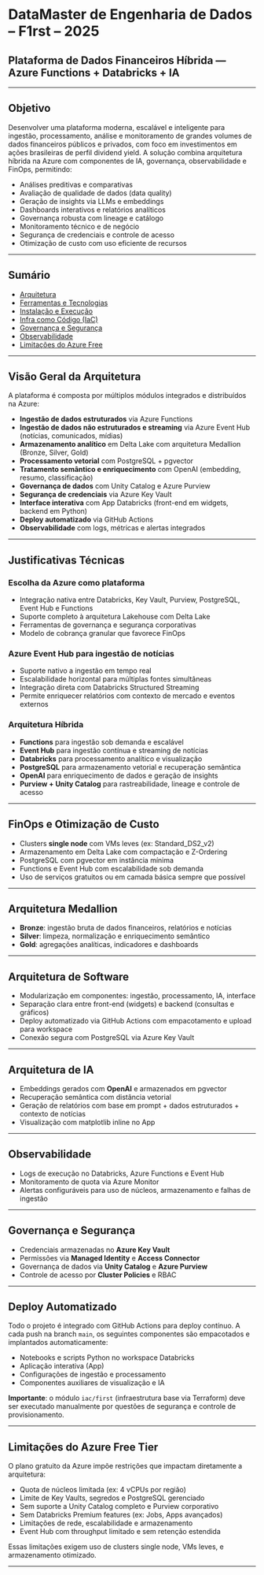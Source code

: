 # DataMaster de Engenharia de Dados – F1rst – 2025

## Plataforma de Dados Financeiros Híbrida — Azure Functions + Databricks + IA

---

## Objetivo

Desenvolver uma plataforma moderna, escalável e inteligente para ingestão, processamento, análise e monitoramento de grandes volumes de dados financeiros públicos e privados, com foco em investimentos em ações brasileiras de perfil dividend yield. A solução combina arquitetura híbrida na Azure com componentes de IA, governança, observabilidade e FinOps, permitindo:

- Análises preditivas e comparativas
- Avaliação de qualidade de dados (data quality)
- Geração de insights via LLMs e embeddings
- Dashboards interativos e relatórios analíticos
- Governança robusta com lineage e catálogo
- Monitoramento técnico e de negócio
- Segurança de credenciais e controle de acesso
- Otimização de custo com uso eficiente de recursos

---

## Sumário

- [Arquitetura](arquitetura.md)
- [Ferramentas e Tecnologias](ferramentas.md)
- [Instalação e Execução](instalacao.md)
- [Infra como Código (IaC)](iac.md)
- [Governança e Segurança](governanca.md)
- [Observabilidade](observabilidade.md)
- [Limitações do Azure Free](limites-azure-free.md)

---

## Visão Geral da Arquitetura

A plataforma é composta por múltiplos módulos integrados e distribuídos na Azure:

- **Ingestão de dados estruturados** via Azure Functions
- **Ingestão de dados não estruturados e streaming** via Azure Event Hub (notícias, comunicados, mídias)
- **Armazenamento analítico** em Delta Lake com arquitetura Medallion (Bronze, Silver, Gold)
- **Processamento vetorial** com PostgreSQL + pgvector
- **Tratamento semântico e enriquecimento** com OpenAI (embedding, resumo, classificação)
- **Governança de dados** com Unity Catalog e Azure Purview
- **Segurança de credenciais** via Azure Key Vault
- **Interface interativa** com App Databricks (front-end em widgets, backend em Python)
- **Deploy automatizado** via GitHub Actions
- **Observabilidade** com logs, métricas e alertas integrados

---

## Justificativas Técnicas

### Escolha da Azure como plataforma

- Integração nativa entre Databricks, Key Vault, Purview, PostgreSQL, Event Hub e Functions
- Suporte completo à arquitetura Lakehouse com Delta Lake
- Ferramentas de governança e segurança corporativas
- Modelo de cobrança granular que favorece FinOps

### Azure Event Hub para ingestão de notícias

- Suporte nativo a ingestão em tempo real
- Escalabilidade horizontal para múltiplas fontes simultâneas
- Integração direta com Databricks Structured Streaming
- Permite enriquecer relatórios com contexto de mercado e eventos externos

### Arquitetura Híbrida

- **Functions** para ingestão sob demanda e escalável
- **Event Hub** para ingestão contínua e streaming de notícias
- **Databricks** para processamento analítico e visualização
- **PostgreSQL** para armazenamento vetorial e recuperação semântica
- **OpenAI** para enriquecimento de dados e geração de insights
- **Purview + Unity Catalog** para rastreabilidade, lineage e controle de acesso

---

## FinOps e Otimização de Custo

- Clusters **single node** com VMs leves (ex: Standard_DS2_v2)
- Armazenamento em Delta Lake com compactação e Z-Ordering
- PostgreSQL com pgvector em instância mínima
- Functions e Event Hub com escalabilidade sob demanda
- Uso de serviços gratuitos ou em camada básica sempre que possível

---

## Arquitetura Medallion

- **Bronze**: ingestão bruta de dados financeiros, relatórios e notícias
- **Silver**: limpeza, normalização e enriquecimento semântico
- **Gold**: agregações analíticas, indicadores e dashboards

---

## Arquitetura de Software

- Modularização em componentes: ingestão, processamento, IA, interface
- Separação clara entre front-end (widgets) e backend (consultas e gráficos)
- Deploy automatizado via GitHub Actions com empacotamento e upload para workspace
- Conexão segura com PostgreSQL via Azure Key Vault

---

## Arquitetura de IA

- Embeddings gerados com **OpenAI** e armazenados em pgvector
- Recuperação semântica com distância vetorial
- Geração de relatórios com base em prompt + dados estruturados + contexto de notícias
- Visualização com matplotlib inline no App

---

## Observabilidade

- Logs de execução no Databricks, Azure Functions e Event Hub
- Monitoramento de quota via Azure Monitor
- Alertas configuráveis para uso de núcleos, armazenamento e falhas de ingestão

---

## Governança e Segurança

- Credenciais armazenadas no **Azure Key Vault**
- Permissões via **Managed Identity** e **Access Connector**
- Governança de dados via **Unity Catalog** e **Azure Purview**
- Controle de acesso por **Cluster Policies** e RBAC

---

## Deploy Automatizado

Todo o projeto é integrado com GitHub Actions para deploy contínuo. A cada push na branch `main`, os seguintes componentes são empacotados e implantados automaticamente:

- Notebooks e scripts Python no workspace Databricks
- Aplicação interativa (App)
- Configurações de ingestão e processamento
- Componentes auxiliares de visualização e IA

**Importante**: o módulo `iac/first` (infraestrutura base via Terraform) deve ser executado manualmente por questões de segurança e controle de provisionamento.

---

## Limitações do Azure Free Tier

O plano gratuito da Azure impõe restrições que impactam diretamente a arquitetura:

- Quota de núcleos limitada (ex: 4 vCPUs por região)
- Limite de Key Vaults, segredos e PostgreSQL gerenciado
- Sem suporte a Unity Catalog completo e Purview corporativo
- Sem Databricks Premium features (ex: Jobs, Apps avançados)
- Limitações de rede, escalabilidade e armazenamento
- Event Hub com throughput limitado e sem retenção estendida

Essas limitações exigem uso de clusters single node, VMs leves, e armazenamento otimizado.

---

